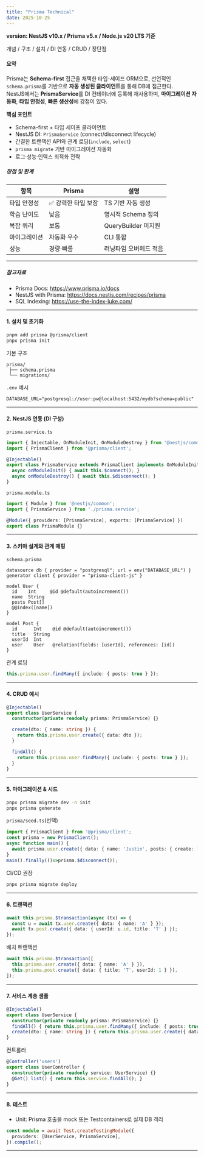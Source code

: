 ```yaml
---
title: "Prisma Technical"
date: 2025-10-25
---
```


**version: NestJS v10.x / Prisma v5.x / Node.js v20 LTS 기준**

개념 / 구조 / 설치 / DI 연동 / CRUD / 장단점

#### 요약

Prisma는 **Schema-first** 접근을 채택한 타입-세이프 ORM으로, 선언적인 `schema.prisma`를 기반으로 **자동 생성된 클라이언트**를 통해 DB에 접근한다.  
NestJS에서는 **PrismaService**를 DI 컨테이너에 등록해 재사용하며, **마이그레이션 자동화**, **타입 안정성**, **빠른 생산성**에 강점이 있다.

**핵심 포인트**
- Schema-first + 타입 세이프 클라이언트
- NestJS DI: `PrismaService` (connect/disconnect lifecycle)
- 간결한 트랜잭션 API와 관계 로딩(`include`, `select`)
- `prisma migrate` 기반 마이그레이션 자동화
- 로그·성능·인덱스 최적화 전략

##### 장점 및 한계

| 항목     | Prisma      | 설명               |
| ------ | ----------- | ---------------- |
| 타입 안정성 | ✅ 강력한 타입 보장 | TS 기반 자동 생성      |
| 학습 난이도 | 낮음          | 명시적 Schema 정의    |
| 복잡 쿼리  | 보통          | QueryBuilder 미지원 |
| 마이그레이션 | 자동화 우수      | CLI 통합           |
| 성능     | 경량·빠름       | 러닝타임 오버헤드 적음     |

---

##### 참고자료
- Prisma Docs: https://www.prisma.io/docs
- NestJS with Prisma: https://docs.nestjs.com/recipes/prisma
- SQL Indexing: https://use-the-index-luke.com/

---

#### 1. 설치 및 초기화

```bash
pnpm add prisma @prisma/client
pnpx prisma init
```

기본 구조

```
prisma/
 ├── schema.prisma
 └── migrations/
```

`.env` 예시

```env
DATABASE_URL="postgresql://user:pw@localhost:5432/mydb?schema=public"
```

---

#### 2. NestJS 연동 (DI 구성)

`prisma.service.ts`

```ts
import { Injectable, OnModuleInit, OnModuleDestroy } from '@nestjs/common';
import { PrismaClient } from '@prisma/client';

@Injectable()
export class PrismaService extends PrismaClient implements OnModuleInit, OnModuleDestroy {
  async onModuleInit() { await this.$connect(); }
  async onModuleDestroy() { await this.$disconnect(); }
}
```

`prisma.module.ts`

```ts
import { Module } from '@nestjs/common';
import { PrismaService } from './prisma.service';

@Module({ providers: [PrismaService], exports: [PrismaService] })
export class PrismaModule {}
```

---

#### 3. 스키마 설계와 관계 매핑

`schema.prisma`

```prisma
datasource db { provider = "postgresql"; url = env("DATABASE_URL") }
generator client { provider = "prisma-client-js" }

model User {
  id    Int     @id @default(autoincrement())
  name  String
  posts Post[]
  @@index([name])
}

model Post {
  id      Int    @id @default(autoincrement())
  title   String
  userId  Int
  user    User   @relation(fields: [userId], references: [id])
}
```

관계 로딩

```ts
this.prisma.user.findMany({ include: { posts: true } });
```

---



#### 4. CRUD 예시

```ts
@Injectable()
export class UserService {
  constructor(private readonly prisma: PrismaService) {}

  create(dto: { name: string }) {
    return this.prisma.user.create({ data: dto });
  }

  findAll() {
    return this.prisma.user.findMany({ include: { posts: true } });
  }
}
```
---

#### 5. 마이그레이션 & 시드

```bash
pnpx prisma migrate dev -n init
pnpx prisma generate
```

`prisma/seed.ts`(선택)

```ts
import { PrismaClient } from '@prisma/client';
const prisma = new PrismaClient();
async function main() {
  await prisma.user.create({ data: { name: 'Justin', posts: { create: [{ title: 'Hello' }] } } });
}
main().finally(()=>prisma.$disconnect());
```

CI/CD 권장

```bash
pnpx prisma migrate deploy
```

---

#### 6. 트랜잭션

```ts
await this.prisma.$transaction(async (tx) => {
  const u = await tx.user.create({ data: { name: 'A' } });
  await tx.post.create({ data: { userId: u.id, title: 'T' } });
});
```

배치 트랜잭션

```ts
await this.prisma.$transaction([
  this.prisma.user.create({ data: { name: 'A' } }),
  this.prisma.post.create({ data: { title: 'T', userId: 1 } }),
]);
```

---

#### 7. 서비스 계층 샘플

```ts
@Injectable()
export class UserService {
  constructor(private readonly prisma: PrismaService) {}
  findAll() { return this.prisma.user.findMany({ include: { posts: true } }); }
  create(dto: { name: string }) { return this.prisma.user.create({ data: dto }); }
}
```

컨트롤러

```ts
@Controller('users')
export class UserController {
  constructor(private readonly service: UserService) {}
  @Get() list() { return this.service.findAll(); }
}
```

---

#### 8. 테스트

* Unit: Prisma 호출을 mock 또는 Testcontainers로 실제 DB 격리

```ts
const module = await Test.createTestingModule({
  providers: [UserService, PrismaService],
}).compile();
```

---

